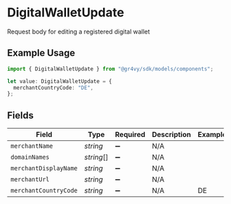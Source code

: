 # DigitalWalletUpdate

Request body for editing a registered digital wallet

## Example Usage

```typescript
import { DigitalWalletUpdate } from "@gr4vy/sdk/models/components";

let value: DigitalWalletUpdate = {
  merchantCountryCode: "DE",
};
```

## Fields

| Field                 | Type                  | Required              | Description           | Example               |
| --------------------- | --------------------- | --------------------- | --------------------- | --------------------- |
| `merchantName`        | *string*              | :heavy_minus_sign:    | N/A                   |                       |
| `domainNames`         | *string*[]            | :heavy_minus_sign:    | N/A                   |                       |
| `merchantDisplayName` | *string*              | :heavy_minus_sign:    | N/A                   |                       |
| `merchantUrl`         | *string*              | :heavy_minus_sign:    | N/A                   |                       |
| `merchantCountryCode` | *string*              | :heavy_minus_sign:    | N/A                   | DE                    |